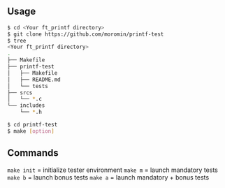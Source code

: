 ## Usage
```bash
$ cd <Your ft_printf directory>
$ git clone https://github.com/moromin/printf-test
$ tree
<Your ft_printf directory>
.
├── Makefile
├── printf-test
│   ├── Makefile
│   ├── README.md
│   └── tests
├── srcs
│   └── *.c
└── includes
	└── *.h

$ cd printf-test
$ make [option]
```

## Commands
`make init` = initialize tester environment
`make m` = launch mandatory tests
`make b` = launch bonus tests
`make a` = launch mandatory + bonus tests
